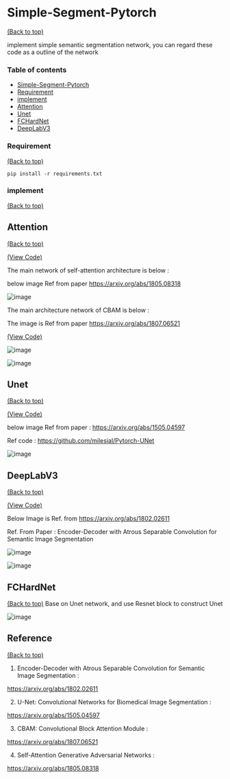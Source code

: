 # Simple-Segment-Pytorch
[(Back to top)](#table-of-contents)

implement simple semantic segmentation network, you can regard these code as a outline of the network


### Table of contents

<!-- After you have introduced your project, it is a good idea to add a **Table of contents** or **TOC** as **cool** people say it. This would make it easier for people to navigate through your README and find exactly what they are looking for.

Here is a sample TOC(*wow! such cool!*) that is actually the TOC for this README. -->

- [Simple-Segment-Pytorch](#Simple-Segment-Pytorch)
- [Requirement](#Requirement)
- [implement](#implement)
- [Attention](#Attention)
- [Unet](#Unet)
- [FCHardNet](#FCHardNet)
- [DeepLabV3](#DeepLabV3)
   
### Requirement
[(Back to top)](#table-of-contents)
```
pip install -r requirements.txt
```

### implement 
[(Back to top)](#table-of-contents)

## Attention
[(Back to top)](#table-of-contents)

[(View Code)](Attention/Self-Attn-original/Self_Attention.py)

The main network of self-attention architecture is below :

below image Ref from paper https://arxiv.org/abs/1805.08318

![image](https://user-images.githubusercontent.com/58428559/230553064-bfed3fe9-0b0e-48c0-aa1f-77270a280328.png)

The main architecture network of CBAM is below :

The image is Ref from paper https://arxiv.org/abs/1807.06521

[(View Code)](Attention/CBAM/CBAM.py)

![image](https://user-images.githubusercontent.com/58428559/230556436-ec41313b-13b0-41cd-a329-2919944df7e8.png)

![image](https://user-images.githubusercontent.com/58428559/230556530-597caec6-40c7-413f-8d49-7de881f5949f.png)

## Unet
[(Back to top)](#table-of-contents)

[(View Code)](Unet_official/Unet.py)

below image Ref from paper : https://arxiv.org/abs/1505.04597

Ref code : https://github.com/milesial/Pytorch-UNet

![image](https://user-images.githubusercontent.com/58428559/230554890-98880bf8-104f-4b7f-a910-2132586f60b0.png)

## DeepLabV3
[(Back to top)](#table-of-contents)

[(View Code)](DeeplabV3/DeepLabV3_ver2.py)

Below Image is Ref. from https://arxiv.org/abs/1802.02611 

Ref. From Paper : Encoder-Decoder with Atrous Separable Convolution for Semantic Image Segmentation

![image](https://user-images.githubusercontent.com/58428559/230640073-77cf2ab2-a070-41c3-9d9e-0872e1bbeb09.png)

![image](https://user-images.githubusercontent.com/58428559/230639982-d015cd80-2e6c-43bd-97fd-efe12b254ece.png)


## FCHardNet
[(Back to top)](#table-of-contents)
Base on Unet network, and use Resnet block to construct Unet

![image](https://user-images.githubusercontent.com/58428559/230553644-01db9dbd-62c7-461a-9b46-9308666f43db.png)


## Reference 
[(Back to top)](#table-of-contents)

1. Encoder-Decoder with Atrous Separable Convolution for Semantic Image Segmentation :

https://arxiv.org/abs/1802.02611

2. U-Net: Convolutional Networks for Biomedical Image Segmentation :

https://arxiv.org/abs/1505.04597

3. CBAM: Convolutional Block Attention Module :

https://arxiv.org/abs/1807.06521

4. Self-Attention Generative Adversarial Networks :

https://arxiv.org/abs/1805.08318





